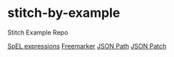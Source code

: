# stitch-by-example
Stitch Example Repo


[SpEL expressions]()
[Freemarker]()
[JSON Path]()
[JSON Patch]()
